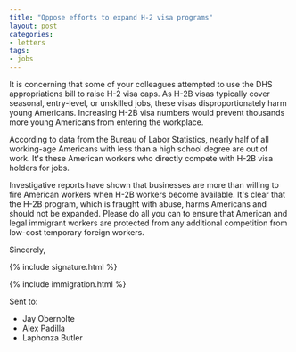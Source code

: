 ```yaml
---
title: "Oppose efforts to expand H-2 visa programs"
layout: post
categories:
- letters
tags:
- jobs
---
```


It is concerning that some of your colleagues attempted to use the DHS appropriations bill to raise H-2 visa caps. As H-2B visas typically cover seasonal, entry-level, or unskilled jobs, these visas disproportionately harm young Americans. Increasing H-2B visa numbers would prevent thousands more young Americans from entering the workplace.

According to data from the Bureau of Labor Statistics, nearly half of all working-age Americans with less than a high school degree are out of work. It's these American workers who directly compete with H-2B visa holders for jobs.

Investigative reports have shown that businesses are more than willing to fire American workers when H-2B workers become available. It's clear that the H-2B program, which is fraught with abuse, harms Americans and should not be expanded. Please do all you can to ensure that American and legal immigrant workers are protected from any additional competition from low-cost temporary foreign workers.

Sincerely,

{% include signature.html %}

{% include immigration.html %}

Sent to:

- Jay Obernolte
- Alex Padilla
- Laphonza Butler
